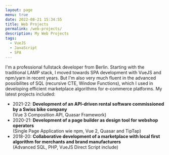 ```yaml
---
layout: page
menu: true
date: 2022-08-21 15:34:55
title: Web Projects
permalink: /web-projects/
description: My Web Projects
tags:
  - VueJS
  - JavaScript
  - SPA
---
```

I'm a professional fullstack developer from Berlin. Starting with the traditional LAMP stack, I moved towards SPA development with VueJS and npm/yarn in recent years. But I'm also very much fluent in the advanced possibilites of SQL (recursive CTE, Window Functions), which I used in developing efficient marketplace algorithms for e-commerce platforms. My latest projects included:

* 2021-22: **Development of an API-driven rental software commissioned by a Swiss bike company**\
  (Vue 3 Composition API, Quasar Framework)
* 2020-21: **Development of a page builder as design tool for webshop operators**\
  (Single Page Application wie npm, Vue 2, Quasar and TipTap)
* 2018-20: **Collaborative development of a marketplace with local first algorithm for merchants and brand manufacturers**\
  (Advanced SQL, PHP, VueJS Direct Script include)